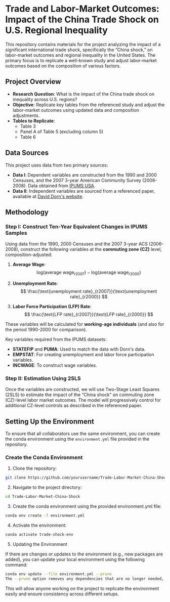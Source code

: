# Trade and Labor-Market Outcomes: Impact of the China Trade Shock on U.S. Regional Inequality

This repository contains materials for the project analyzing the impact of a significant international trade shock, specifically the “China shock,” on labor-market outcomes and regional inequality in the United States. The primary focus is to replicate a well-known study and adjust labor-market outcomes based on the composition of various factors.

## Project Overview

- **Research Question**: What is the impact of the China trade shock on inequality across U.S. regions?
- **Objective**: Replicate key tables from the referenced study and adjust the labor-market outcomes using updated data and composition adjustments.
- **Tables to Replicate**:
  - Table 3
  - Panel A of Table 5 (excluding column 5)
  - Table 6

## Data Sources

This project uses data from two primary sources:

- **Data I**: Dependent variables are constructed from the 1990 and 2000 Censuses, and the 2007 3-year American Community Survey (2006-2008). Data obtained from [IPUMS USA](https://usa.ipums.org/usa/).
- **Data II**: Independent variables are sourced from a referenced paper, available at [David Dorn's website](http://www.ddorn.net/data.htm).

## Methodology

### Step I: Construct Ten-Year Equivalent Changes in IPUMS Samples

Using data from the 1990, 2000 Censuses and the 2007 3-year ACS (2006-2008), construct the following variables at the **commuting zone (CZ)** level, composition-adjusted:

1. **Average Wage**: 
   $$
   \text{log(average wage}_{r2007}\text{)} - \text{log(average wage}_{r2000}\text{)}
   $$
   
2. **Unemployment Rate**: 
   $$
   \frac{\text{unemployment rate}_{r2007}}{\text{unemployment rate}_{r2000}}
   $$

3. **Labor Force Participation (LFP) Rate**: 
   $$
   \frac{\text{LFP rate}_{r2007}}{\text{LFP rate}_{r2000}}
   $$
   
These variables will be calculated for **working-age individuals** (and also for the period 1990-2000 for comparison).

Key variables required from the IPUMS datasets:
- **STATEFIP** and **PUMA**: Used to match the data with Dorn's data.
- **EMPSTAT**: For creating unemployment and labor force participation variables.
- **INCWAGE**: To construct wage variables.

### Step II: Estimation Using 2SLS

Once the variables are constructed, we will use Two-Stage Least Squares (2SLS) to estimate the impact of the “China shock” on commuting zone (CZ)-level labor market outcomes. The model will progressively control for additional CZ-level controls as described in the referenced paper.

## Setting Up the Environment

To ensure that all collaborators use the same environment, you can create the conda environment using the `environment.yml` file provided in the repository.

### Create the Conda Environment

1. Clone the repository:

```bash
git clone https://github.com/yourusername/Trade-Labor-Market-China-Shock.git
```
2. Navigate to the project directory:

```bash
cd Trade-Labor-Market-China-Shock
```
3. Create the conda environment using the provided environment.yml file:

```bash
conda env create -f environment.yml
```

4. Activate the environment:

```bash
conda activate trade-shock-env
```
5. Updating the Environment

If there are changes or updates to the environment (e.g., new packages are added), you can update your local environment using the following command:

```bash
conda env update --file environment.yml --prune
The --prune option removes any dependencies that are no longer needed, ensuring your environment stays clean and up-to-date.
```

This will allow anyone working on the project to replicate the environment easily and ensure consistency across different setups.